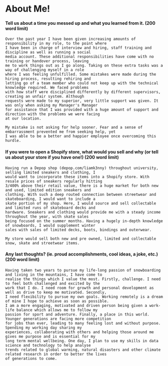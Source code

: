 # About Me!

#### Tell us about a time you messed up and what you learned from it. (200 word limit)

    Over the past year I have been given increasing amounts of responsibility in my role, to the point where 
    I have been in charge of interview and hiring, staff training and discipline as well as running a social 
    media account. These additional responsibilities have come with no training or handover process, leaving 
    me to work things out as I go along. Taking on these extra tasks was a way of challenging myself in a role 
    where I was feeling unfulfilled. Some mistakes were made during the hiring process, resulting rehiring and 
    letting go of a team member who could not keep up with the technical knowledge required. We faced problems 
    with how staff were disciplined differently by different supervisors, creating an unfair system. Although
    requests were made to my superior, very little support was given. It was only when asking my Manager's Manager
    for assistance that I was provided with a huge amount of support and direction with the problems we were facing
    at our location. 
    
    My mistake is not asking for help sooner. Fear and a sense of embarrassment prevented me from seeking help, yet 
    I was able to be a better and happier employee once overcoming this hurdle. 

#### If you were to open a Shopify store, what would you sell and why (or tell us about your store if you have one!) (200 word limit)

    Having run a Depop shop (depop.com/liamk3nny) throughout university, selling limited sneakers and clothing, I 
    would want to incorporate these items into a Shopify store. With resale prices of sneakers regularly hitting 
    3/400% above their retail value, there is a huge market for both new and used, limited edition sneakers and 
    clothing. With such a deep routed connection between streetwear and skateboarding, I would want to include a 
    skate portion of my shop. Here, I would source and sell collectable and limited runs of skateboard decks and 
    hardware. Sneakers and clothing would provide me with a steady income throughout the year, with skate sales 
    being focused on the summer months. Having a hugely in-depth knowledge of snowboards, I would supplement winter 
    sales with sales of limited decks, boots, bindings and outerwear.
    
    My store would sell both new and pre owned, limited and collectable snow, skate and streetwear items. 

#### Any last thoughts? (ie. proud accomplishments, cool ideas, a joke, etc.) (200 word limit)

    Having taken two years to pursue my life-long passion of snowboarding and living in the mountains, I have come to 
    realise the things which I value the most. Firstly, challenge. I need to feel both challenged and excited by the
    work that I do. I need room for growth and personal development as well as drive to keep me motivated. Secondly,
    I need flexibility to pursue my own goals. Working remotely is a dream of mine I hope to achieve as soon as possible.
    I am a more engaging, motivated and driven person being given a work-life balance which allows me to follow my
    passion for sport and adventure. Finally, a place in this world. Younger generations are facing more competition
    for jobs than ever, leading to many feeling lost and without purpose. Spending my working day sharing my
    experiences, collaborating with others and helping those around me gives me purpose and is essential for my
    long term mental wellbeing. One day, I plan to use my skills in data science and technology to help analyse 
    trends related to global warming, natural disasters and other climate related research in order to better the lives 
    of generations to come.
   
